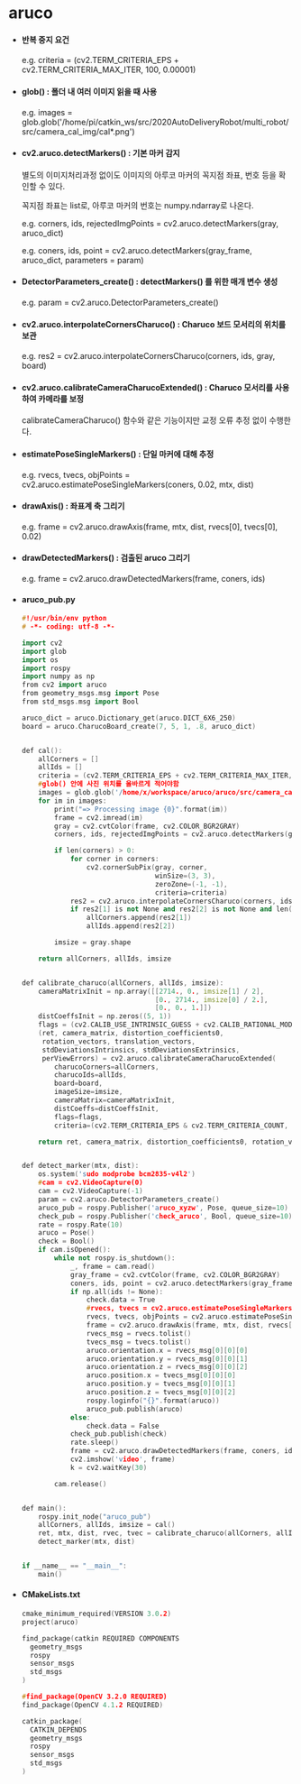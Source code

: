 # aruco

* #### 반복 중지 요건

  e.g. criteria = (cv2.TERM_CRITERIA_EPS + cv2.TERM_CRITERIA_MAX_ITER, 100, 0.00001)

  

* #### glob() : 폴더 내 여러 이미지 읽을 때 사용

  e.g. images = glob.glob('/home/pi/catkin_ws/src/2020AutoDeliveryRobot/multi_robot/src/camera_cal_img/cal*.png')

  

* #### cv2.aruco.detectMarkers() : 기본 마커 감지

  별도의 이미지처리과정 없이도 이미지의 아루코 마커의 꼭지점 좌표, 번호 등을 확인할 수 있다.

  꼭지점 좌표는 list로, 아루코 마커의 번호는 numpy.ndarray로 나온다.

  e.g. corners, ids, rejectedImgPoints = cv2.aruco.detectMarkers(gray, aruco_dict)

  e.g. coners, ids, point = cv2.aruco.detectMarkers(gray_frame, aruco_dict, parameters = param)

  

* #### DetectorParameters_create() : detectMarkers() 를 위한 매개 변수 생성

  e.g. param = cv2.aruco.DetectorParameters_create()

  

* #### cv2.aruco.interpolateCornersCharuco() : Charuco 보드 모서리의 위치를 보관

  e.g. res2 = cv2.aruco.interpolateCornersCharuco(corners, ids, gray, board)

  

+ #### cv2.aruco.calibrateCameraCharucoExtended() : Charuco 모서리를 사용하여 카메라를 보정

  calibrateCameraCharuco() 함수와 같은 기능이지만 교정 오류 추정 없이 수행한다.

  

+ #### estimatePoseSingleMarkers() : 단일 마커에 대해 추정

  e.g. rvecs, tvecs, objPoints = cv2.aruco.estimatePoseSingleMarkers(coners, 0.02, mtx, dist)

  

+ #### drawAxis() : 좌표계 축 그리기

  e.g. frame = cv2.aruco.drawAxis(frame, mtx, dist, rvecs[0], tvecs[0], 0.02)

  

+ #### drawDetectedMarkers()  : 검출된 aruco 그리기

  e.g. frame = cv2.aruco.drawDetectedMarkers(frame, coners, ids)

  

+ #### aruco_pub.py

  ```c++
  #!/usr/bin/env python
  # -*- coding: utf-8 -*- 
  
  import cv2
  import glob
  import os
  import rospy
  import numpy as np
  from cv2 import aruco
  from geometry_msgs.msg import Pose
  from std_msgs.msg import Bool
  
  aruco_dict = aruco.Dictionary_get(aruco.DICT_6X6_250)
  board = aruco.CharucoBoard_create(7, 5, 1, .8, aruco_dict)
  
  
  def cal():
      allCorners = []
      allIds = []
      criteria = (cv2.TERM_CRITERIA_EPS + cv2.TERM_CRITERIA_MAX_ITER, 100, 0.00001)
      #glob() 안에 사진 위치를 올바르게 적어야함
      images = glob.glob('/home/x/workspace/aruco/aruco/src/camera_cal_img/cal*.png')
      for im in images:
          print("=> Processing image {0}".format(im))
          frame = cv2.imread(im)
          gray = cv2.cvtColor(frame, cv2.COLOR_BGR2GRAY)
          corners, ids, rejectedImgPoints = cv2.aruco.detectMarkers(gray, aruco_dict)
  
          if len(corners) > 0:
              for corner in corners:
                  cv2.cornerSubPix(gray, corner,
                                   winSize=(3, 3),
                                   zeroZone=(-1, -1),
                                   criteria=criteria)
              res2 = cv2.aruco.interpolateCornersCharuco(corners, ids, gray, board)
              if res2[1] is not None and res2[2] is not None and len(res2[1]) > 3:
                  allCorners.append(res2[1])
                  allIds.append(res2[2])
  
          imsize = gray.shape
  
      return allCorners, allIds, imsize
  
  
  def calibrate_charuco(allCorners, allIds, imsize):
      cameraMatrixInit = np.array([[2714., 0., imsize[1] / 2],
                                   [0., 2714., imsize[0] / 2.],
                                   [0., 0., 1.]])
      distCoeffsInit = np.zeros((5, 1))
      flags = (cv2.CALIB_USE_INTRINSIC_GUESS + cv2.CALIB_RATIONAL_MODEL + cv2.CALIB_FIX_ASPECT_RATIO)
      (ret, camera_matrix, distortion_coefficients0,
       rotation_vectors, translation_vectors,
       stdDeviationsIntrinsics, stdDeviationsExtrinsics,
       perViewErrors) = cv2.aruco.calibrateCameraCharucoExtended(
          charucoCorners=allCorners,
          charucoIds=allIds,
          board=board,
          imageSize=imsize,
          cameraMatrix=cameraMatrixInit,
          distCoeffs=distCoeffsInit,
          flags=flags,
          criteria=(cv2.TERM_CRITERIA_EPS & cv2.TERM_CRITERIA_COUNT, 10000, 1e-9))
  
      return ret, camera_matrix, distortion_coefficients0, rotation_vectors, translation_vectors
  
  
  def detect_marker(mtx, dist):
      os.system('sudo modprobe bcm2835-v4l2')
      #cam = cv2.VideoCapture(0)
      cam = cv2.VideoCapture(-1)
      param = cv2.aruco.DetectorParameters_create()
      aruco_pub = rospy.Publisher('aruco_xyzw', Pose, queue_size=10)
      check_pub = rospy.Publisher('check_aruco', Bool, queue_size=10)
      rate = rospy.Rate(10)
      aruco = Pose()
      check = Bool()
      if cam.isOpened():
          while not rospy.is_shutdown():
              _, frame = cam.read()
              gray_frame = cv2.cvtColor(frame, cv2.COLOR_BGR2GRAY)
              coners, ids, point = cv2.aruco.detectMarkers(gray_frame, aruco_dict, parameters=param)
              if np.all(ids != None):
                  check.data = True
                  #rvecs, tvecs = cv2.aruco.estimatePoseSingleMarkers(coners, 0.02, mtx, dist)
                  rvecs, tvecs, objPoints = cv2.aruco.estimatePoseSingleMarkers(coners, 0.02, mtx, dist)
                  frame = cv2.aruco.drawAxis(frame, mtx, dist, rvecs[0], tvecs[0], 0.02)
                  rvecs_msg = rvecs.tolist()
                  tvecs_msg = tvecs.tolist()
                  aruco.orientation.x = rvecs_msg[0][0][0]
                  aruco.orientation.y = rvecs_msg[0][0][1]
                  aruco.orientation.z = rvecs_msg[0][0][2]
                  aruco.position.x = tvecs_msg[0][0][0]
                  aruco.position.y = tvecs_msg[0][0][1]
                  aruco.position.z = tvecs_msg[0][0][2]
                  rospy.loginfo("{}".format(aruco))
                  aruco_pub.publish(aruco)
              else:
                  check.data = False
              check_pub.publish(check)
              rate.sleep()
              frame = cv2.aruco.drawDetectedMarkers(frame, coners, ids)
              cv2.imshow('video', frame)
              k = cv2.waitKey(30)
  
          cam.release()
  
  
  def main():
      rospy.init_node("aruco_pub")
      allCorners, allIds, imsize = cal()
      ret, mtx, dist, rvec, tvec = calibrate_charuco(allCorners, allIds, imsize)
      detect_marker(mtx, dist)
  
  
  if __name__ == "__main__":
      main()
  ```

  

+ #### CMakeLists.txt

  ```c++
  cmake_minimum_required(VERSION 3.0.2)
  project(aruco)
  
  find_package(catkin REQUIRED COMPONENTS
    geometry_msgs
    rospy
    sensor_msgs
    std_msgs
  )
  
  #find_package(OpenCV 3.2.0 REQUIRED)
  find_package(OpenCV 4.1.2 REQUIRED)
  
  catkin_package(
    CATKIN_DEPENDS
  	geometry_msgs
  	rospy
  	sensor_msgs
  	std_msgs
  )
  ```



